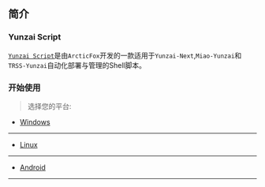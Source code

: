 ## 简介

### Yunzai Script

[`Yunzai Script`](https://github.com/ArcticFox520/Yunzai-Script)是由`ArcticFox`开发的一款适用于`Yunzai-Next`,`Miao-Yunzai`和`TRSS-Yunzai`自动化部署与管理的Shell脚本。

### 开始使用

> 选择您的平台: 

- [Windows](./windows/)
---
- [Linux](./linux/)
---
- [Android](./android/)
---